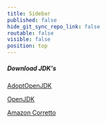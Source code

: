 ```yaml
---
title: Sidebar
published: false
hide_git_sync_repo_link: false
routable: false
visible: false
position: top
---
```


 ##### <i class="fa fa-download fa-2x"></i>  Download JDK's

[AdoptOpenJDK](https://adoptopenjdk.net/)

[OpenJDK](https://openjdk.java.net/)

[Amazon Corretto](https://aws.amazon.com/es/corretto/)